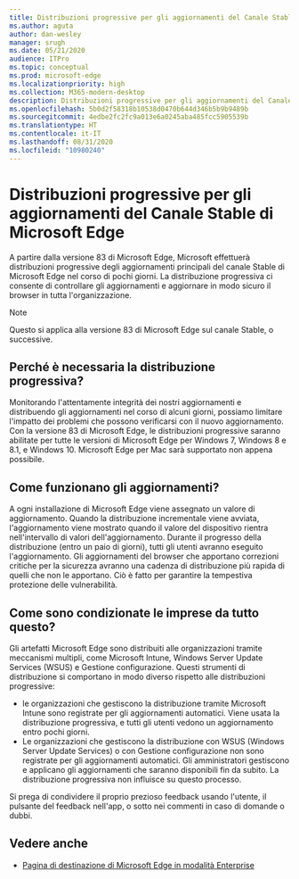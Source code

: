 ```yaml
---
title: Distribuzioni progressive per gli aggiornamenti del Canale Stable di Microsoft Edge
ms.author: aguta
author: dan-wesley
manager: srugh
ms.date: 05/21/2020
audience: ITPro
ms.topic: conceptual
ms.prod: microsoft-edge
ms.localizationpriority: high
ms.collection: M365-modern-desktop
description: Distribuzioni progressive per gli aggiornamenti del Canale Stable di Microsoft Edge
ms.openlocfilehash: 5b0d2f58318b10538d0470b644d346b5b9b9489b
ms.sourcegitcommit: 4edbe2fc2fc9a013e6a0245aba485fcc5905539b
ms.translationtype: HT
ms.contentlocale: it-IT
ms.lasthandoff: 08/31/2020
ms.locfileid: "10980240"
---
```

# Distribuzioni progressive per gli aggiornamenti del Canale Stable di Microsoft Edge

A partire dalla versione 83 di Microsoft Edge, Microsoft effettuerà distribuzioni progressive degli aggiornamenti principali del canale Stable di Microsoft Edge nel corso di pochi giorni. La distribuzione progressiva ci consente di controllare gli aggiornamenti e aggiornare in modo sicuro il browser in tutta l'organizzazione.

> [!NOTE]
> Questo si applica alla versione 83 di Microsoft Edge sul canale Stable, o successive.

##  <a name="why-do-we-need-progressive-rollout"></a>Perché è necessaria la distribuzione progressiva?

Monitorando l'attentamente integrità dei nostri aggiornamenti e distribuendo gli aggiornamenti nel corso di alcuni giorni, possiamo limitare l'impatto dei problemi che possono verificarsi con il nuovo aggiornamento. Con la versione 83 di Microsoft Edge, le distribuzioni progressive saranno abilitate per tutte le versioni di Microsoft Edge per Windows 7, Windows 8 e 8.1, e Windows 10. Microsoft Edge per Mac sarà supportato non appena possibile.

##  <a name="how-will-the-updates-work"></a>Come funzionano gli aggiornamenti?

A ogni installazione di Microsoft Edge viene assegnato un valore di aggiornamento. Quando la distribuzione incrementale viene avviata, l'aggiornamento viene mostrato quando il valore del dispositivo rientra nell'intervallo di valori dell'aggiornamento. Durante il progresso della distribuzione (entro un paio di giorni), tutti gli utenti avranno eseguito l'aggiornamento. Gli aggiornamenti del browser che apportano correzioni critiche per la sicurezza avranno una cadenza di distribuzione più rapida di quelli che non le apportano. Ciò è fatto per garantire la tempestiva protezione delle vulnerabilità.

##  <a name="how-does-this-affect-enterprises"></a>Come sono condizionate le imprese da tutto questo?

Gli artefatti Microsoft Edge sono distribuiti alle organizzazioni tramite meccanismi multipli, come Microsoft Intune, Windows Server Update Services (WSUS) e Gestione configurazione. Questi strumenti di distribuzione si comportano in modo diverso rispetto alle distribuzioni progressive:

- le organizzazioni che gestiscono la distribuzione tramite Microsoft Intune sono registrate per gli aggiornamenti automatici. Viene usata la distribuzione progressiva, e tutti gli utenti vedono un aggiornamento entro pochi giorni.
- Le organizzazioni che gestiscono la distribuzione con WSUS (Windows Server Update Services) o con Gestione configurazione non sono registrate per gli aggiornamenti automatici. Gli amministratori gestiscono e applicano gli aggiornamenti che saranno disponibili fin da subito. La distribuzione progressiva non influisce su questo processo.

Si prega di condividere il proprio prezioso feedback usando l'utente, il pulsante del feedback nell'app, o sotto nei commenti in caso di domande o dubbi.

##  <a name="see-also"></a>Vedere anche

- [Pagina di destinazione di Microsoft Edge in modalità Enterprise](https://aka.ms/EdgeEnterprise)
